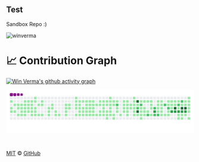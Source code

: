 ## Test
Sandbox Repo :)
<p align="left"> <img src="https://komarev.com/ghpvc/?username=winverma&label=Profile%20views&color=25D366&style=flat" alt="winverma" /> </p>

# 📈 Contribution Graph  
[![Win Verma's github activity graph](https://github-readme-activity-graph.vercel.app/graph?username=winverma&theme=react-dark)](https://github.com/winverma)
 </div>

<a href="https://github.com/winverma" >  <img src="https://github.com/winverma/test/blob/main/github-contribution-grid-snake.gif" align="center" />  </a>

<p>
<a aria-label="license" href="https://github.com/test/blob/main/LICENSE">
    <img src="https://img.shields.io/github/license/primer/css.svg" alt="">
  </a>
</p>

[MIT](./LICENSE) &copy; [GitHub](https://github.com/)

